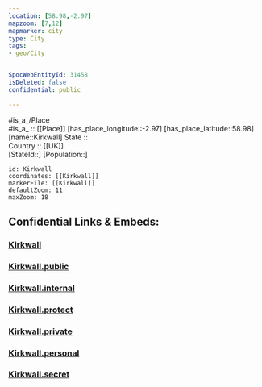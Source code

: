 ```yaml
---
location: [58.98,-2.97] 
mapzoom: [7,12] 
mapmarker: city 
type: City
tags:
- geo/City


SpocWebEntityId: 31458
isDeleted: false
confidential: public

---
```

#is_a_/Place  
#is_a_ :: [[Place]] 
[has_place_longitude::-2.97] 
[has_place_latitude::58.98] 
[name::Kirkwall] 
State ::  
Country :: [[UK]]  
[StateId::] 
[Population::] 



```leaflet
id: Kirkwall
coordinates: [[Kirkwall]] 
markerFile: [[Kirkwall]] 
defaultZoom: 11 
maxZoom: 18
```


## Confidential Links & Embeds: 

### [Kirkwall](/_Standards/Earth/Continent/Europe/Europe~North/UK/Scotland/counties~Scotland/Orkney/cities~Orkney/Kirkwall.md) 

### [Kirkwall.public](/_public/Earth/Continent/Europe/Europe~North/UK/Scotland/counties~Scotland/Orkney/cities~Orkney/Kirkwall.public.md) 

### [Kirkwall.internal](/_internal/Earth/Continent/Europe/Europe~North/UK/Scotland/counties~Scotland/Orkney/cities~Orkney/Kirkwall.internal.md) 

### [Kirkwall.protect](/_protect/Earth/Continent/Europe/Europe~North/UK/Scotland/counties~Scotland/Orkney/cities~Orkney/Kirkwall.protect.md) 

### [Kirkwall.private](/_private/Earth/Continent/Europe/Europe~North/UK/Scotland/counties~Scotland/Orkney/cities~Orkney/Kirkwall.private.md) 

### [Kirkwall.personal](/_personal/Earth/Continent/Europe/Europe~North/UK/Scotland/counties~Scotland/Orkney/cities~Orkney/Kirkwall.personal.md) 

### [Kirkwall.secret](/_secret/Earth/Continent/Europe/Europe~North/UK/Scotland/counties~Scotland/Orkney/cities~Orkney/Kirkwall.secret.md)

